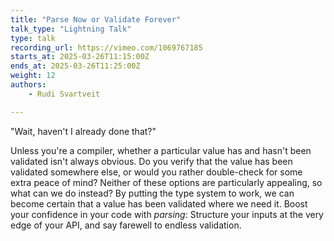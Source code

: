 ```yaml
---
title: "Parse Now or Validate Forever"
talk_type: "Lightning Talk"
type: talk
recording_url: https://vimeo.com/1069767185
starts_at: 2025-03-26T11:15:00Z
ends_at: 2025-03-26T11:25:00Z
weight: 12
authors:
    - Rudi Svartveit

---
```

"Wait, haven't I already done that?"

Unless you're a compiler, whether a particular value has and hasn't been validated isn't always obvious. Do you verify that the value has been validated somewhere else, or would you rather double-check for some extra peace of mind? Neither of these options are particularly appealing, so what can we do instead? By putting the type system to work, we can become certain that a value has been validated where we need it. Boost your confidence in your code with *parsing*: Structure your inputs at the very edge of your API, and say farewell to endless validation.
